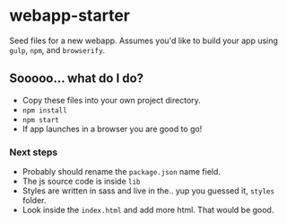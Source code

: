 # webapp-starter
Seed files for a new webapp.
Assumes you'd like to build your app using `gulp`, `npm`, and `browserify`.

## Sooooo... what do I do?

- Copy these files into your own project directory.
- `npm install`
- `npm start`
- If app launches in a browser you are good to go!

### Next steps
- Probably should rename the `package.json` name field.
- The js source code is inside `lib`
- Styles are written in sass and live in the.. yup you guessed it, `styles` folder.
- Look inside the `index.html` and add more html. That would be good.

